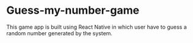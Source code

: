# Guess-my-number-game

This game app is built using React Native in which user have to guess a random number generated by the system.
